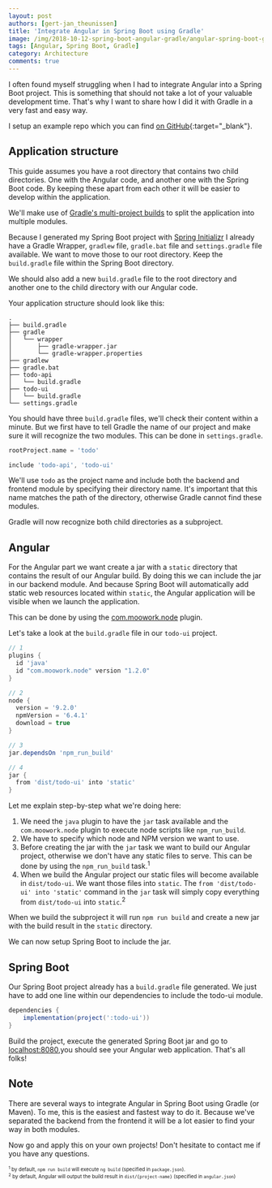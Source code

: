 ```yaml
---
layout: post
authors: [gert-jan_theunissen]
title: 'Integrate Angular in Spring Boot using Gradle'
image: /img/2018-10-12-spring-boot-angular-gradle/angular-spring-boot-gradle.jpg
tags: [Angular, Spring Boot, Gradle]
category: Architecture
comments: true
---
```


I often found myself struggling when I had to integrate Angular into a Spring Boot project. This is something that should
not take a lot of your valuable development time. That's why I want to share how I did it with Gradle in a very fast and easy way.

I setup an example repo which you can find [on GitHub](https://github.com/gurtjun/angular-spring-boot-gradle){:target="_blank"}.

## Application structure

This guide assumes you have a root directory that contains two child directories. 
One with the Angular code, and another one with the Spring Boot code. By keeping these apart from each other
it will be easier to develop within the application. 

We'll make use of [Gradle's multi-project builds](https://docs.gradle.org/current/userguide/intro_multi_project_builds.html)
to split the application into multiple modules. 

Because I generated my Spring Boot project with [Spring Initializr](https://start.spring.io) I already have a 
Gradle Wrapper, `gradlew` file, `gradle.bat` file and `settings.gradle` file available. We want to move those to our root directory. 
Keep the `build.gradle` file within the Spring Boot directory.

We should also add a new `build.gradle` file to the root directory and another one to the child directory with our Angular code.

Your application structure should look like this:
```
.
├── build.gradle
├── gradle
│   └── wrapper
│       ├── gradle-wrapper.jar
│       └── gradle-wrapper.properties
├── gradlew
├── gradle.bat
├── todo-api
│   └── build.gradle
├── todo-ui
│   └── build.gradle
└── settings.gradle
```

You should have three `build.gradle` files, we'll check their content within a minute. 
But we first have to tell Gradle the name of our project and make sure it will recognize the two modules. 
This can be done in `settings.gradle`.

```groovy
rootProject.name = 'todo'

include 'todo-api', 'todo-ui'
``` 

We'll use `todo` as the project name and include both the backend and frontend module by specifying their directory name.
It's important that this name matches the path of the directory, otherwise Gradle cannot find these modules.

Gradle will now recognize both child directories as a subproject. 

## Angular

For the Angular part we want create a jar with a `static` directory that contains the result of our Angular build. 
By doing this we can include the jar in our backend module. And because Spring Boot will automatically add static web 
resources located within `static`, the Angular application will be visible when we launch the application.

This can be done by using the [com.moowork.node](https://plugins.gradle.org/plugin/com.moowork.node) plugin.

Let's take a look at the `build.gradle` file in our `todo-ui` project. 
```groovy
// 1
plugins {
  id 'java'
  id "com.moowork.node" version "1.2.0"
}

// 2
node {
  version = '9.2.0'
  npmVersion = '6.4.1'
  download = true
}

// 3
jar.dependsOn 'npm_run_build'

// 4
jar {
  from 'dist/todo-ui' into 'static'
}
```

Let me explain step-by-step what we're doing here:
1. We need the `java` plugin to have the `jar` task available and the `com.moowork.node` plugin to execute node scripts like `npm_run_build`.
2. We have to specify which node and NPM version we want to use.
3. Before creating the jar with the `jar` task we want to build our Angular project, otherwise we don't have any static files to serve. 
This can be done by using the `npm_run_build` task.<sup>1</sup>
4. When we build the Angular project our static files will become available in `dist/todo-ui`. We want those files into `static`. 
The `from 'dist/todo-ui' into 'static'` command in the `jar` task will simply copy everything from `dist/todo-ui` into `static`.<sup>2</sup>

When we build the subproject it will run `npm run build` and create a new jar with the build result in the `static` directory. 

We can now setup Spring Boot to include the jar. 

## Spring Boot

Our Spring Boot project already has a `build.gradle` file generated. 
We just have to add one line within our dependencies to include the todo-ui module.

```groovy
dependencies {
	implementation(project(':todo-ui'))
}
```

Build the project, execute the generated Spring Boot jar and go to [localhost:8080](),you should see your Angular web application. 
That's all folks!

## Note

There are several ways to integrate Angular in Spring Boot using Gradle (or Maven). 
To me, this is the easiest and fastest way to do it. Because we've separated the backend from the frontend it will be 
a lot easier to find your way in both modules.

Now go and apply this on your own projects! Don't hesitate to contact me if you have any questions.

<sub><sup>
<sup>1</sup> by default, `npm run build` will execute `ng build` (specified in `package.json`).<br/>
<sup>2</sup> by default, Angular will output the build result in `dist/{project-name}` (specified in `angular.json`)
</sup></sub>